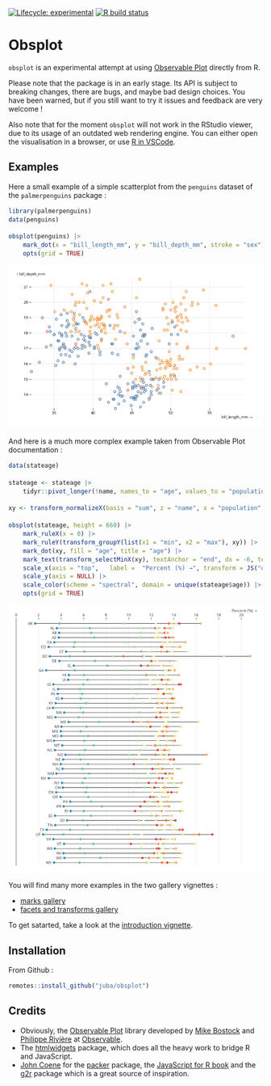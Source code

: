 <!-- badges: start -->
[![Lifecycle: experimental](https://img.shields.io/badge/lifecycle-experimental-red.svg)](https://www.tidyverse.org/lifecycle/#maturing)
[![R build status](https://github.com/juba/obsplot/workflows/R-CMD-check/badge.svg)](https://github.com/juba/obsplot/actions)
<!-- badges: end -->

# Obsplot

`obsplot` is an experimental attempt at using [Observable Plot](https://observablehq.com/@observablehq/plot) directly from R.

Please note that the package is in an early stage. Its API is subject to breaking changes, there are bugs, and maybe bad design choices. You have been warned, but if you still want to try it issues and feedback are very welcome !

Also note that for the moment `obsplot` will not work in the RStudio viewer, due to its usage of an outdated web rendering engine. You can either open the visualisation in a browser, or use [R in VSCode](https://github.com/REditorSupport/vscode-R).

## Examples 

Here a small example of a simple scatterplot from the `penguins` dataset of the `palmerpenguins` package :

```r
library(palmerpenguins)
data(penguins)

obsplot(penguins) |>
    mark_dot(x = "bill_length_mm", y = "bill_depth_mm", stroke = "sex") |>
    opts(grid = TRUE)
```

![Simple scatterplot](man/figures/readme_scatter.png)

And here is a much more complex example taken from Observable Plot documentation :

```r
data(stateage)

stateage <- stateage |>
    tidyr::pivot_longer(!name, names_to = "age", values_to = "population")

xy <- transform_normalizeX(basis = "sum", z = "name", x = "population", y = "name")

obsplot(stateage, height = 660) |>
    mark_ruleX(x = 0) |>
    mark_ruleY(transform_groupY(list(x1 = "min", x2 = "max"), xy)) |>
    mark_dot(xy, fill = "age", title = "age") |>
    mark_text(transform_selectMinX(xy), textAnchor = "end", dx = -6, text = "name") |>
    scale_x(axis = "top",   label =  "Percent (%) →", transform = JS("d => d * 100")) |>
    scale_y(axis = NULL) |>
    scale_color(scheme = "spectral", domain = unique(stateage$age)) |>
    opts(grid = TRUE)
```

![stateage example](man/figures/readme_stateage.png)

You will find many more examples in the two gallery vignettes :

- [marks gallery](https://juba.github.io/obsplot/articles/gallery_marks.html)
- [facets and transforms gallery](https://juba.github.io/obsplot/articles/gallery_transforms.html)

To get satarted, take a look at the [introduction vignette](https://juba.github.io/obsplot/articles/introduction.html).

## Installation

From Github :

```r
remotes::install_github("juba/obsplot")
```

## Credits

- Obviously, the [Observable Plot](https://observablehq.com/@observablehq/plot) library developed by [Mike Bostock](https://observablehq.com/@mbostock) and [Philippe Rivière](https://observablehq.com/@fil/) at [Observable](https://observablehq.com/).
- The [htmlwidgets](https://www.htmlwidgets.org/) package, which does all the heavy work to bridge R and JavaScript.
- [John Coene](https://twitter.com/jdatap) for the [packer](https://github.com/JohnCoene/packer) package, the [JavaScript for R book](https://book.javascript-for-r.com/) and the [g2r](https://github.com/devOpifex/g2r/) package which is a great source of inspiration.
